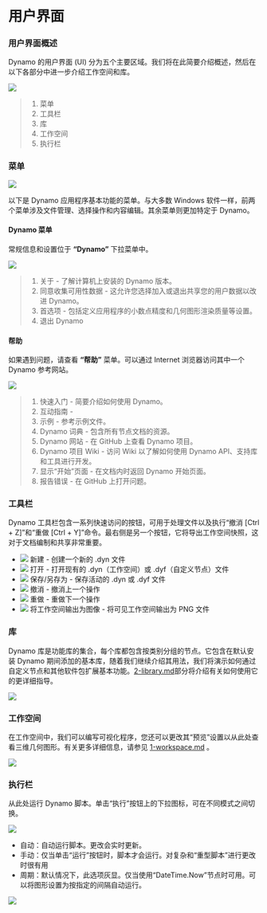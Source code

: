 # 用户界面

### 用户界面概述

Dynamo 的用户界面 (UI) 分为五个主要区域。我们将在此简要介绍概述，然后在以下各部分中进一步介绍工作空间和库。

![](<images/user interface - ui.jpg>)

> 1. 菜单
> 2. 工具栏
> 3. 库
> 4. 工作空间
> 5. 执行栏

### 菜单

![](<images/user interface - menu.jpg>)

以下是 Dynamo 应用程序基本功能的菜单。与大多数 Windows 软件一样，前两个菜单涉及文件管理、选择操作和内容编辑。其余菜单则更加特定于 Dynamo。

#### Dynamo 菜单

常规信息和设置位于 **“Dynamo”** 下拉菜单中。

![](<images/user interface - dynamo menu.jpg>)

> 1. 关于 - 了解计算机上安装的 Dynamo 版本。
> 2. 同意收集可用性数据 - 这允许您选择加入或退出共享您的用户数据以改进 Dynamo。
> 3. 首选项 - 包括定义应用程序的小数点精度和几何图形渲染质量等设置。
> 4. 退出 Dynamo

#### 帮助

如果遇到问题，请查看 **“帮助”** 菜单。可以通过 Internet 浏览器访问其中一个 Dynamo 参考网站。

![](<images/user interface - help menu.jpg>)

> 1. 快速入门 - 简要介绍如何使用 Dynamo。
> 2. 互动指南 -
> 3. 示例 - 参考示例文件。
> 4. Dynamo 词典 - 包含所有节点文档的资源。
> 5. Dynamo 网站 - 在 GitHub 上查看 Dynamo 项目。
> 6. Dynamo 项目 Wiki - 访问 Wiki 以了解如何使用 Dynamo API、支持库和工具进行开发。
> 7. 显示“开始”页面 - 在文档内时返回 Dynamo 开始页面。
> 8. 报告错误 - 在 GitHub 上打开问题。

### 工具栏

Dynamo 工具栏包含一系列快速访问的按钮，可用于处理文件以及执行“撤消 \[Ctrl + Z]”和“重做 \[Ctrl + Y]”命令。最右侧是另一个按钮，它将导出工作空间快照，这对于文档编制和共享非常重要。

* ![](<images/user interface - new file.jpg>) 新建 - 创建一个新的 .dyn 文件
* ![](<images/user interface - open (1).jpg>) 打开 - 打开现有的 .dyn（工作空间）或 .dyf（自定义节点）文件
* ![](<images/user interface - save.jpg>) 保存/另存为 - 保存活动的 .dyn 或 .dyf 文件
* ![](<images/user interface - undo.jpg>) 撤消 - 撤消上一个操作
* ![](<images/user interface - redo.jpg>) 重做 - 重做下一个操作
* ![](<images/user interface - screenshot.jpg>) 将工作空间输出为图像 - 将可见工作空间输出为 PNG 文件

### 库

Dynamo 库是功能库的集合，每个库都包含按类别分组的节点。它包含在默认安装 Dynamo 期间添加的基本库，随着我们继续介绍其用法，我们将演示如何通过自定义节点和其他软件包扩展基本功能。[2-library.md](2-library.md "提及")部分将介绍有关如何使用它的更详细指导。

![](<images/user interface - library.jpg>)

### 工作空间

在工作空间中，我们可以编写可视化程序，您还可以更改其“预览”设置以从此处查看三维几何图形。有关更多详细信息，请参见 [1-workspace.md](1-workspace.md "提及") 。

![](<images/user interface - workspace.gif>)

### 执行栏

从此处运行 Dynamo 脚本。单击“执行”按钮上的下拉图标，可在不同模式之间切换。

![](<images/user interface - execution bar.gif>)

* 自动：自动运行脚本。更改会实时更新。
* 手动：仅当单击“运行”按钮时，脚本才会运行。对复杂和“重型脚本”进行更改时很有用
* 周期：默认情况下，此选项灰显。仅当使用“DateTime.Now”节点时可用。可以将图形设置为按指定的间隔自动运行。

![](<images/user interface - execution bar DateTime node.jpg>)
